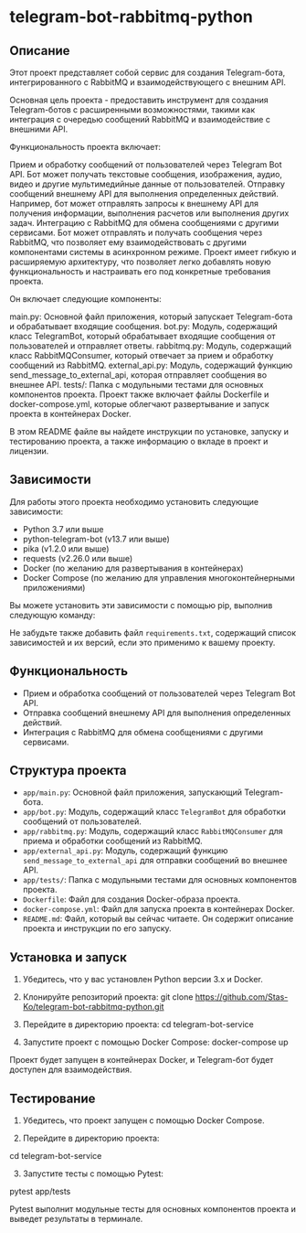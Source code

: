 # telegram-bot-rabbitmq-python

## Описание

Этот проект представляет собой сервис для создания Telegram-бота, интегрированного с RabbitMQ и взаимодействующего с внешним API.

Основная цель проекта - предоставить инструмент для создания Telegram-ботов с расширенными возможностями, такими как интеграция с очередью сообщений RabbitMQ и взаимодействие с внешними API.

Функциональность проекта включает:

Прием и обработку сообщений от пользователей через Telegram Bot API. Бот может получать текстовые сообщения, изображения, аудио, видео и другие мультимедийные данные от пользователей.
Отправку сообщений внешнему API для выполнения определенных действий. Например, бот может отправлять запросы к внешнему API для получения информации, выполнения расчетов или выполнения других задач.
Интеграцию с RabbitMQ для обмена сообщениями с другими сервисами. Бот может отправлять и получать сообщения через RabbitMQ, что позволяет ему взаимодействовать с другими компонентами системы в асинхронном режиме.
Проект имеет гибкую и расширяемую архитектуру, что позволяет легко добавлять новую функциональность и настраивать его под конкретные требования проекта.

Он включает следующие компоненты:

main.py: Основной файл приложения, который запускает Telegram-бота и обрабатывает входящие сообщения.
bot.py: Модуль, содержащий класс TelegramBot, который обрабатывает входящие сообщения от пользователей и отправляет ответы.
rabbitmq.py: Модуль, содержащий класс RabbitMQConsumer, который отвечает за прием и обработку сообщений из RabbitMQ.
external_api.py: Модуль, содержащий функцию send_message_to_external_api, которая отправляет сообщения во внешнее API.
tests/: Папка с модульными тестами для основных компонентов проекта.
Проект также включает файлы Dockerfile и docker-compose.yml, которые облегчают развертывание и запуск проекта в контейнерах Docker.

В этом README файле вы найдете инструкции по установке, запуску и тестированию проекта, а также информацию о вкладе в проект и лицензии.

## Зависимости

Для работы этого проекта необходимо установить следующие зависимости:

- Python 3.7 или выше
- python-telegram-bot (v13.7 или выше)
- pika (v1.2.0 или выше)
- requests (v2.26.0 или выше)
- Docker (по желанию для развертывания в контейнерах)
- Docker Compose (по желанию для управления многоконтейнерными приложениями)

Вы можете установить эти зависимости с помощью pip, выполнив следующую команду:

Не забудьте также добавить файл `requirements.txt`, содержащий список зависимостей и их версий,
если это применимо к вашему проекту.

## Функциональность

- Прием и обработка сообщений от пользователей через Telegram Bot API.
- Отправка сообщений внешнему API для выполнения определенных действий.
- Интеграция с RabbitMQ для обмена сообщениями с другими сервисами.

## Структура проекта

- `app/main.py`: Основной файл приложения, запускающий Telegram-бота.
- `app/bot.py`: Модуль, содержащий класс `TelegramBot` для обработки сообщений от пользователей.
- `app/rabbitmq.py`: Модуль, содержащий класс `RabbitMQConsumer` для приема и обработки сообщений из RabbitMQ.
- `app/external_api.py`: Модуль, содержащий функцию `send_message_to_external_api` для отправки сообщений во внешнее API.
- `app/tests/`: Папка с модульными тестами для основных компонентов проекта.
- `Dockerfile`: Файл для создания Docker-образа проекта.
- `docker-compose.yml`: Файл для запуска проекта в контейнерах Docker.
- `README.md`: Файл, который вы сейчас читаете. Он содержит описание проекта и инструкции по его запуску.

## Установка и запуск

1. Убедитесь, что у вас установлен Python версии 3.x и Docker.

2. Клонируйте репозиторий проекта:
git clone https://github.com/Stas-Ko/telegram-bot-rabbitmq-python.git

3. Перейдите в директорию проекта:
cd telegram-bot-service

4. Запустите проект с помощью Docker Compose:
docker-compose up

Проект будет запущен в контейнерах Docker, и Telegram-бот будет доступен для взаимодействия.

## Тестирование

1. Убедитесь, что проект запущен с помощью Docker Compose.

2. Перейдите в директорию проекта:

cd telegram-bot-service

3. Запустите тесты с помощью Pytest:

pytest app/tests

Pytest выполнит модульные тесты для основных компонентов проекта и выведет результаты в терминале.







